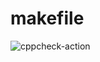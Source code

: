 # makefile
![cppcheck-action](https://github.com/99002597/makefile/workflows/cppcheck-action/badge.svg?branch=main)

